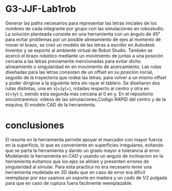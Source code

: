 # G3-JJF-Lab1rob
Generar las paths necesarios para representar las letras iniciales de los nombres de cada integrante por grupo con las simulaciones en robostudio.
La solución planteada consiste en una herramienta con un ángulo de 45° para evitar problemas por un posible alineamiento de ejes al momento de mover el brazo, se creó un modelo de las letras a escribir en Autodesk Inventor y se exportó al ambiente virtual de Robot Studio. También se acercó el brazo robótico mediante un movimiento de juntas a una posición cercana a las letras previamente mencionadas para evitar dicho alineamiento o singularidad en en movimiento de acercamiento. Las rutas diseñadas para las letras consisten de un offset en su posición inicial, seguido de la trayectoria que rodea las letras, para volver a un mismo offset y poder dirigirse a la siguiente letra sin rayar el tablero. Se diseñaron dos rutas distintas, una en x(+)y(+), rotadas respecto al centro y otra en x(+)y(-), siendo esta segunda más cercana al 0 en y.
En el repositorio encontraremos: videos de las simulaciones,Codigo RAPID del centro y de la esquina, El modelo CAD de la herramienta.
# conclusiones
El resorte en la herramienta permite apoyar el marcador con mayor fuerza en  la superficie, lo que es conveniente en superficies irregulares, evitando que se parta la herramienta y dando un grado mayor e tolerancia al error.
Modelando la herramienta en CAD y usando un angulo de inclinacion en la herramienta evitamos que los ejes se alinien y presenten errores de singularidad al simular.
Para esta practica no era necesario tener una herramienta modelada en 3D dado que en caso de error era dificil reemplazar por eso usamos un soporte en madera y un codo de 1/2 pulgada para que en caso de ruptura fuera facilmente reemplazable.
